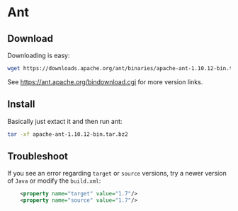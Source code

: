 # Ant

## Download

Downloading is easy:

```bash
wget https://downloads.apache.org/ant/binaries/apache-ant-1.10.12-bin.tar.bz2
```

See https://ant.apache.org/bindownload.cgi for more version links.

## Install

Basically just extact it and then run ant:

```bash
tar -xf apache-ant-1.10.12-bin.tar.bz2
```

## Troubleshoot

If you see an error regarding `target` or `source` versions, try a newer version of `Java` or modify the `build.xml`:

```xml
    <property name="target" value="1.7"/>
    <property name="source" value="1.7"/>
```

